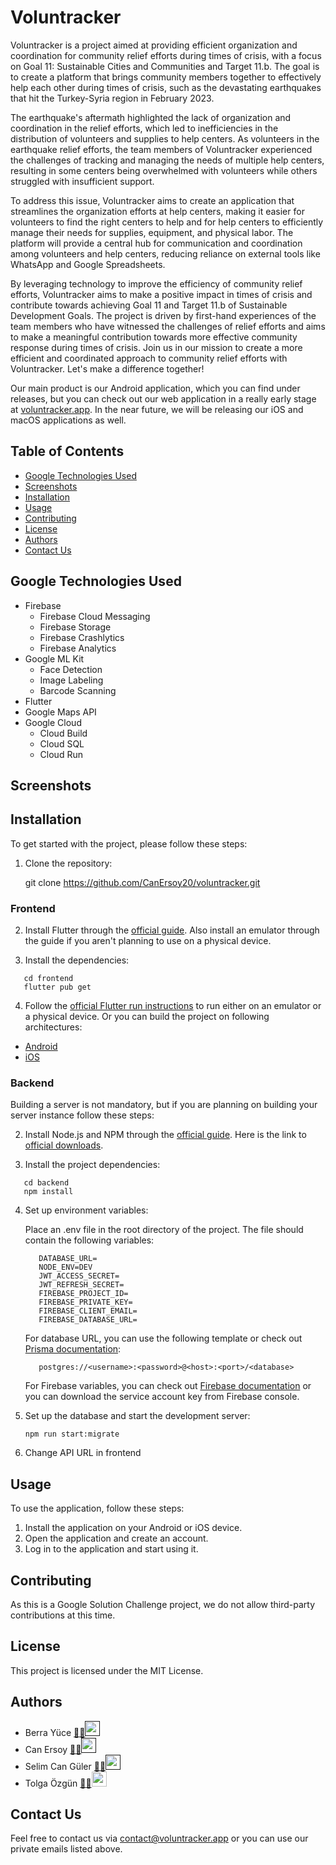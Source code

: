 # Voluntracker
Voluntracker is a project aimed at providing efficient organization and coordination for community relief efforts during times of crisis, with a focus on Goal 11: Sustainable Cities and Communities and Target 11.b. The goal is to create a platform that brings community members together to effectively help each other during times of crisis, such as the devastating earthquakes that hit the Turkey-Syria region in February 2023.

The earthquake's aftermath highlighted the lack of organization and coordination in the relief efforts, which led to inefficiencies in the distribution of volunteers and supplies to help centers. As volunteers in the earthquake relief efforts, the team members of Voluntracker experienced the challenges of tracking and managing the needs of multiple help centers, resulting in some centers being overwhelmed with volunteers while others struggled with insufficient support.

To address this issue, Voluntracker aims to create an application that streamlines the organization efforts at help centers, making it easier for volunteers to find the right centers to help and for help centers to efficiently manage their needs for supplies, equipment, and physical labor. The platform will provide a central hub for communication and coordination among volunteers and help centers, reducing reliance on external tools like WhatsApp and Google Spreadsheets.

By leveraging technology to improve the efficiency of community relief efforts, Voluntracker aims to make a positive impact in times of crisis and contribute towards achieving Goal 11 and Target 11.b of Sustainable Development Goals. The project is driven by first-hand experiences of the team members who have witnessed the challenges of relief efforts and aims to make a meaningful contribution towards more effective community response during times of crisis. Join us in our mission to create a more efficient and coordinated approach to community relief efforts with Voluntracker. Let's make a difference together!

Our main product is our Android application, which you can find under releases, but you can check out our web application  in a really early stage at [voluntracker.app](https://voluntracker.app). In the near future, we will be releasing our iOS and macOS applications as well.

## Table of Contents

- [Google Technologies Used](#google-tech-used)
- [Screenshots](#screenshots)
- [Installation](#installation)
- [Usage](#usage)
- [Contributing](#contributing)
- [License](#license)
- [Authors](#authors)
- [Contact Us](#contact-us)

## Google Technologies Used

- Firebase
  - Firebase Cloud Messaging
  - Firebase Storage
  - Firebase Crashlytics
  - Firebase Analytics
- Google ML Kit
  - Face Detection
  - Image Labeling
  - Barcode Scanning
- Flutter
- Google Maps API
- Google Cloud
  - Cloud Build
  - Cloud SQL
  - Cloud Run

## Screenshots

## Installation

To get started with the project, please follow these steps:

1. Clone the repository:

   git clone https://github.com/CanErsoy20/voluntracker.git

### Frontend

2. Install Flutter through the [official guide](https://docs.flutter.dev/get-started/install). Also install an emulator through the guide if you aren't planning to use on a physical device.

3. Install the dependencies:

```
   cd frontend
   flutter pub get
```

4. Follow the [official Flutter run instructions]() to run either on an emulator or a physical device. 
Or you can build the project on following architectures:

- [Android](https://docs.flutter.dev/deployment/android)
- [iOS](https://docs.flutter.dev/deployment/ios)

### Backend

Building a server is not mandatory, but if you are planning on building your server instance follow these steps:

2. Install Node.js and NPM through the [official guide](https://docs.npmjs.com/downloading-and-installing-node-js-and-npm). Here is the link to [official downloads](https://nodejs.org/en/download).

3. Install the project dependencies:
```
   cd backend
   npm install
```

4. Set up environment variables:

   Place an .env file in the root directory of the project. The file should contain the following variables:

   ```
      DATABASE_URL=
      NODE_ENV=DEV
      JWT_ACCESS_SECRET=
      JWT_REFRESH_SECRET=
      FIREBASE_PROJECT_ID=
      FIREBASE_PRIVATE_KEY=
      FIREBASE_CLIENT_EMAIL=
      FIREBASE_DATABASE_URL=
   ```
   For database URL, you can use the following template or check out [Prisma documentation](https://www.prisma.io/docs/reference/database-reference/connection-urls):
   ```
      postgres://<username>:<password>@<host>:<port>/<database>
   ```

   For Firebase variables, you can check out [Firebase documentation](https://firebase.google.com/docs/admin/setup#initialize-sdk) or you can download the service account key from Firebase console.


5. Set up the database and start the development server:

   ```npm run start:migrate```

6. Change API URL in frontend

## Usage

To use the application, follow these steps:

1. Install the application on your Android or iOS device.
2. Open the application and create an account.
3. Log in to the application and start using it.

## Contributing

As this is a Google Solution Challenge project, we do not allow third-party contributions at this time.

## License

This project is licensed under the MIT License.

## Authors

- Berra Yüce [📧](berrayuce@gmail.com)[🌐]()[<img src="./icons/Github-Dark.svg" width="24">]()
- Can Ersoy [📧](canersoy2002@gmail.com)[🌐]()[<img src="./icons/Github-Dark.svg" width="24">]()
- Selim Can Güler [📧](mailto:cs.selim.guler@gmail.com)[🌐]()[<img src="./icons/Github-Dark.svg" width="24">]()
- Tolga Özgün [📧](mailto:tolgaozgunn@gmail.com)[🌐](https://tolgaozgun.com)[<img src="./icons/Github-Dark.svg" width="24">](https://github.com/tolgaozgun)

## Contact Us

Feel free to contact us via contact@voluntracker.app or you can use our private emails listed above.